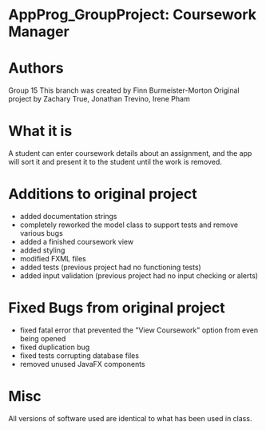 # AppProg_GroupProject: Coursework Manager  

# Authors
Group 15 
This branch was created by Finn Burmeister-Morton
Original project by Zachary True, Jonathan Trevino, Irene Pham

# What it is
A student can enter coursework details about an assignment, and the app will sort it and present it to the student until the work is removed.  

# Additions to original project
- added documentation strings
- completely reworked the model class to support tests and remove various bugs
- added a finished coursework view
- added styling
- modified FXML files
- added tests (previous project had no functioning tests)
- added input validation (previous project had no input checking or alerts)

# Fixed Bugs from original project
- fixed fatal error that prevented the "View Coursework" option from even being opened
- fixed duplication bug
- fixed tests corrupting database files
- removed unused JavaFX components

# Misc
All versions of software used are identical to what has been used in class.  
